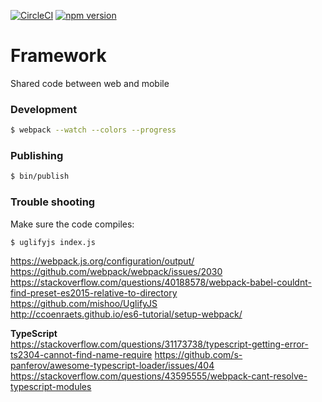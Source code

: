 [![CircleCI](https://circleci.com/gh/track-stack/framework.svg?style=svg)](https://circleci.com/gh/track-stack/framework)
[![npm version](https://img.shields.io/npm/v/trackstack.svg)](https://www.npmjs.com/package/trackstack)
# Framework

Shared code between web and mobile

### Development
```bash
$ webpack --watch --colors --progress
```

### Publishing
```bash
$ bin/publish
```

### Trouble shooting

Make sure the code compiles:
```bash
$ uglifyjs index.js
```

https://webpack.js.org/configuration/output/  
https://github.com/webpack/webpack/issues/2030  
https://stackoverflow.com/questions/40188578/webpack-babel-couldnt-find-preset-es2015-relative-to-directory  
https://github.com/mishoo/UglifyJS  
http://ccoenraets.github.io/es6-tutorial/setup-webpack/ 

**TypeScript**  
https://stackoverflow.com/questions/31173738/typescript-getting-error-ts2304-cannot-find-name-require
https://github.com/s-panferov/awesome-typescript-loader/issues/404
https://stackoverflow.com/questions/43595555/webpack-cant-resolve-typescript-modules
